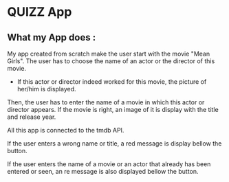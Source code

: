 # QUIZZ App

## What my App does : 
My app created from scratch make the user start with the movie "Mean Girls". The user has to choose the name of an actor or the director of this movie. 

* If this actor or director indeed worked for this movie, the picture of her/him is displayed. 

Then, the user has to enter the name of a movie in which this actor or director appears. If the movie is right, an image of it is display with the title and release year.

All this app is connected to the tmdb API.

If the user enters a wrong name or title, a red message is display bellow the button. 

If the user enters the name of a movie or an actor that already has been entered or seen, an re message is also displayed bellow the button.
